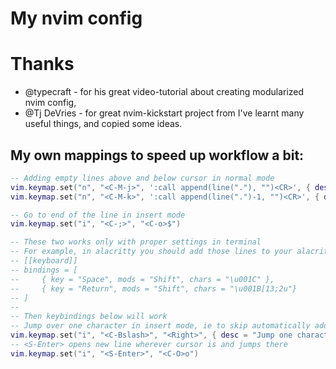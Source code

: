# My nvim config

# Thanks
- @typecraft - for his great video-tutorial about creating modularized nvim config,
- @Tj DeVries - for great nvim-kickstart project from I've learnt many useful things, and copied some ideas.

## My own mappings to speed up workflow a bit:

```lua
-- Adding empty lines above and below cursor in normal mode
vim.keymap.set("n", "<C-M-j>", ':call append(line("."), "")<CR>', { desc = "Add empty line below" })
vim.keymap.set("n", "<C-M-k>", ':call append(line(".")-1, "")<CR>', { desc = "Add empty line above" })

-- Go to end of the line in insert mode
vim.keymap.set("i", "<C-;>", "<C-o>$")

-- These two works only with proper settings in terminal
-- For example, in alacritty you should add those lines to your alacritty.toml:
-- [[keyboard]]
-- bindings = [
--     { key = "Space", mods = "Shift", chars = "\u001C" },
--     { key = "Return", mods = "Shift", chars = "\u001B[13;2u"}
-- ]
-- 
-- Then keybindings below will work
-- Jump over one character in insert mode, ie to skip automatically added parenthesis
vim.keymap.set("i", "<C-Bslash>", "<Right>", { desc = "Jump one character right in insert mode" })
-- <S-Enter> opens new line wherever cursor is and jumps there
vim.keymap.set("i", "<S-Enter>", "<C-O>o")


```
